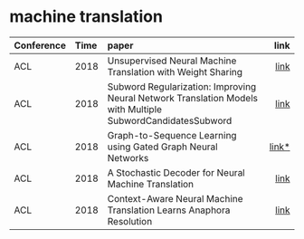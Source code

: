 # machine translation 
|Conference |Time |paper                                                                                          |      link|
|:----------|:----|:----------------------------------------------------------------------------------------------|---------:|
|ACL        |2018 |Unsupervised Neural Machine Translation with Weight Sharing                                    | [link][1]|
|ACL        |2018 |Subword Regularization: Improving Neural Network Translation Models with Multiple SubwordCandidatesSubword |[link][2]|   
|ACL        |2018 |Graph-to-Sequence Learning using Gated Graph Neural Networks                                   |[link*][3]|
|ACL        |2018 | A Stochastic Decoder for Neural Machine Translation             |[link][4]|
|ACL        |2018 |Context-Aware Neural Machine Translation Learns Anaphora Resolution            |[link][5]|


[1]:https://aclweb.org/anthology/papers/P/P18/P18-1005/
[2]:https://aclweb.org/anthology/papers/P/P18/P18-1007/
[3]:https://www.aclweb.org/anthology/P18-1026/
[4]:https://www.aclweb.org/anthology/P18-1115
[5]:https://www.aclweb.org/anthology/P18-1117

